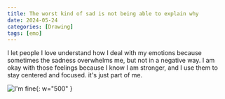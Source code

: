 ```yaml
---
title: The worst kind of sad is not being able to explain why
date: 2024-05-24
categories: [Drawing]
tags: [emo]
---
```


I let people I love understand how I deal with my emotions because sometimes the sadness overwhelms me, but not in a negative way. I am okay with those feelings because I know I am stronger, and I use them to stay centered and focused. it's just part of me.

![I'm fine](https://lh3.googleusercontent.com/fife/ALs6j_Eemd3zd3CgBA44lZrGpHwGENP9qm0j1gI8NV28uBl_dfb6mZbV8wuhlkhLNnE0zy-D0ovUWeKk7Dm4GDYHE1ijqZowUBkusJNfZ8xGyIht1BpffQNwjvmD5twE-3SCzRSepMAmO2MAxdOIWFecfC8oVtoy_OoXUkNPgS-gx9pIVGY9VSE5Y8jjpGXK4FLMnYR9N-o-tfOuWQDFNaxk_ffoiDI6sDHXgB-qgwemez8F182JPxKXBXwiqIOfHd-Eh2qL5IT5ad4fvva7-gZdcTD9VKSGoHkNjnVc-XEBT8vfCGt-nnyvAzhHMnl_RK38SI29bWiyMWp0qZtZiPvI4S3nNWLqYU3ZNiBIKAZvikK3I9gBsMyfyIpgX6ToK9_GQNC_AcVUufNU9FyF8NZqZn8WyuCNWgXqEI0T7Ww-eX7GSL7l5cdpOz1DB0pDXgiaMQGm1s0rU-ALCf3aJizCQXznyaOg-kQAOH9WV_dQhNYJPEJOWBx-LgdcbBtKsTKKkxu1LV_o9PeXgSG0zgQ-cSsPkB8gLKcGmpATLdgSxhrDpSC2GE3ssLFZICt-km8MD--NQChoKKY4vhBNtYuhMpOcZGkJOcBfyOyjLG2HLdWMFM4hv9Vfn4_V5QRwsBZCqnTOl5_8nLSyK0H3hB5nag1Oyzh1bP6DFopikQ_j8g-pPxyhqLNTZWasbYv8H4UMYpxh4iP_yVw0iSsKL_0qosvCgYomdR0PfNy319kiJ9eK4ItYBsgu7sbaSaZQaf75e4_4vwfgStave-L50rf7fhwGFaBeWTibwjarGETeOP0-SNhGakCSusbaOMPn_e8RB6XAfYadDyDZCmkE1_O3jD1jJ6928tb_4Z4IDGoJ9ZoMXhffeFBYrS7Ff6lIg_BFUBmATL0WqpB0NFV3SeIoIGemQlsZQjUJD4SQgh5Nt4PDN5aTY4hcPRsmYDLVmMbn7-e4StJEVza-YQpyxxXcay4KdVk-_Dp_sZMsdgJNkNp00Ib6M3zOojaIP9KUK7Z1zODGNsevIgFbcB1Iniu7UKvGE_TC6Lb499szUB96rK3RBSVuj_iP2MTMjvUfwzEZfRswWsrJR0_zByPQZPRVEBHu3HD2uUCgj-NPz--7ODKiDWyHKKW9pp4kNAf3q1BFmfRD89zyKM5JRs3DvZyit7FE683ZMoWlq7Mu2ctPx5Wku5ioQsJn9c3HW2QYwh-w4Upwr1NGFTY-raf8aM56k6i8oMfruDdjli8q_2nD6c3FG03YzAjeKuffUeMFxeNnPjUjOAPpX8c6N3uwbaHJiCJ75V9sp0Bi7rjylk6X86qbhDxBgC1Y_n5Vnas215uQnRzVO7_C03Mibjxo2iigzBVTSKaC2MU1YG1uzhzSgkBnglC9Jr1pqhj3gr-ZOeVuRiwk3v8ZVkOTY7n4V5eRgQPALiKGzLUOhv7428MN1bCvTD-sKXvQuEm6UUJImgDxq5iEhoWm0v92pTM4sKiqUeTyOVZBKEq-mLgfVwaaGbzD38UKLK_N5WnWS0YLp5WaQCBdcLkTjGK1b6IzwgtCrf7EdzzYRNE_tfuU3p3Bnl4TmpM0sSRnhcjX7R3cJ3JnqUTqw5prAkFHpaZcJvs=w2382-h1916){: w="500" }
